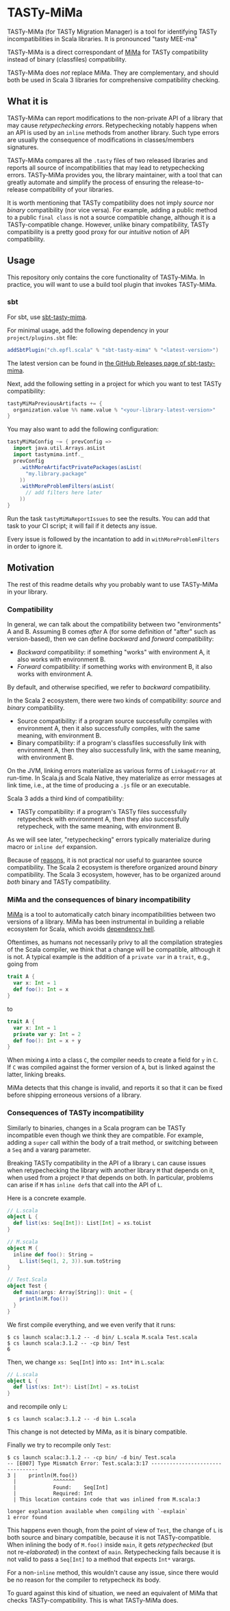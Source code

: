 # TASTy-MiMa

TASTy-MiMa (for TASTy Migration Manager) is a tool for identifying TASTy incompatibilities in Scala libraries.
It is pronounced "tasty MEE-ma"

TASTy-MiMa is a direct correspondant of [MiMa](https://github.com/lightbend/mima) for TASTy compatibility instead of binary (classfiles) compatibility.

TASTy-MiMa does *not* replace MiMa.
They are complementary, and should both be used in Scala 3 libraries for comprehensive compatibility checking.

## What it is

TASTy-MiMa can report modifications to the non-private API of a library that may cause *retypechecking errors*.
Retypechecking notably happens when an API is used by an `inline` methods from another library.
Such type errors are usually the consequence of modifications in classes/members signatures.

TASTy-MiMa compares all the `.tasty` files of two released libraries and reports all source of incompatibilities that may lead to retypechecking errors.
TASTy-MiMa provides you, the library maintainer, with a tool that can greatly automate and simplify the process of ensuring the release-to-release compatibility of your libraries.

It is worth mentioning that TASTy compatibility does not imply *source* nor *binary* compatibility (nor vice versa).
For example, adding a public method to a public `final class` is not a source compatible change, although it is a TASTy-compatible change.
However, unlike binary compatibility, TASTy compatibility is a pretty good proxy for our *intuitive* notion of API compatibility.

## Usage

This repository only contains the core functionality of TASTy-MiMa.
In practice, you will want to use a build tool plugin that invokes TASTy-MiMa.

### sbt

For sbt, use [sbt-tasty-mima](https://github.com/scalacenter/sbt-tasty-mima).

For minimal usage, add the following dependency in your `project/plugins.sbt` file:

```scala
addSbtPlugin("ch.epfl.scala" % "sbt-tasty-mima" % "<latest-version>")
```

The latest version can be found in [the GitHub Releases page of sbt-tasty-mima](https://github.com/scalacenter/sbt-tasty-mima/releases).

Next, add the following setting in a project for which you want to test TASTy compatibility:

```scala
tastyMiMaPreviousArtifacts += {
  organization.value %% name.value % "<your-library-latest-version>"
}
```

You may also want to add the following configuration:

```scala
tastyMiMaConfig ~= { prevConfig =>
  import java.util.Arrays.asList
  import tastymima.intf._
  prevConfig
    .withMoreArtifactPrivatePackages(asList(
      "my.library.package"
    ))
    .withMoreProblemFilters(asList(
      // add filters here later
    ))
}
```

Run the task `tastyMiMaReportIssues` to see the results.
You can add that task to your CI script; it will fail if it detects any issue.

Every issue is followed by the incantation to add in `withMoreProblemFilters` in order to ignore it.

## Motivation

The rest of this readme details why you probably want to use TASTy-MiMa in your library.

### Compatibility

In general, we can talk about the compatibility between two "environments" A and B.
Assuming B comes *after* A (for some definition of "after" such as version-based), then we can define *backward* and *forward* compatibility:

* *Backward* compatibility: if something "works" with environment A, it also works with environment B.
* *Forward* compatibility: if something works with environment B, it also works with environment A.

By default, and otherwise specified, we refer to *backward* compatibility.

In the Scala 2 ecosystem, there were two kinds of compatibility: *source* and *binary* compatibility.

* Source compatibility: if a program source successfully compiles with environment A, then it also successfully compiles, with the same meaning, with environment B.
* Binary compatibility: if a program's classfiles successfully link with environment A, then they also successfully link, with the same meaning, with environment B.

On the JVM, linking errors materialize as various forms of `LinkageError` at run-time.
In Scala.js and Scala Native, they materialize as error messages at link time, i.e., at the time of producing a `.js` file or an executable.

Scala 3 adds a third kind of compatibility:

* TASTy compatibility: if a program's TASTy files successfully retypecheck with environment A, then they also successfully retypecheck, with the same meaning, with environment B.

As we will see later, "retypechecking" errors typically materialize during macro or `inline def` expansion.

Because of [reasons](https://www.youtube.com/watch?v=2wkEX6MCxJs), it is not practical nor useful to guarantee source compatibility.
The Scala 2 ecosystem is therefore organized around *binary* compatibility.
The Scala 3 ecosystem, however, has to be organized around *both* binary and TASTy compatibility.

### MiMa and the consequences of binary incompatibility

[MiMa](https://github.com/lightbend/mima) is a tool to automatically catch binary incompatibilities between two versions of a library.
MiMa has been instrumental in building a reliable ecosystem for Scala, which avoids [dependency hell](https://en.wikipedia.org/wiki/Dependency_hell).

Oftentimes, as humans not necessarily privy to all the compilation strategies of the Scala compiler, we think that a change will be compatible, although it is not.
A typical example is the addition of a `private var` in a `trait`, e.g., going from

```scala
trait A {
  var x: Int = 1
  def foo(): Int = x
}
```

to

```scala
trait A {
  var x: Int = 1
  private var y: Int = 2
  def foo(): Int = x + y
}
```

When mixing `A` into a class `C`, the compiler needs to create a field for `y` in `C`.
If `C` was compiled against the former version of `A`, but is linked against the latter, linking breaks.

MiMa detects that this change is invalid, and reports it so that it can be fixed before shipping erroneous versions of a library.

### Consequences of TASTy incompatibility

Similarly to binaries, changes in a Scala program can be TASTy incompatible even though we think they are compatible.
For example, adding a `super` call within the body of a trait method, or switching between a `Seq` and a vararg parameter.

Breaking TASTy compatibility in the API of a library `L` can cause issues when retypechecking the library with another library `M` that depends on it, when used from a project `P` that depends on both.
In particular, problems can arise if `M` has `inline def`s that call into the API of `L`.

Here is a concrete example.

```scala
// L.scala
object L {
  def list(xs: Seq[Int]): List[Int] = xs.toList
}
```

```scala
// M.scala
object M {
  inline def foo(): String =
    L.list(Seq(1, 2, 3)).sum.toString
}
```

```scala
// Test.Scala
object Test {
  def main(args: Array[String]): Unit = {
    println(M.foo())
  }
}
```

We first compile everything, and we even verify that it runs:

```
$ cs launch scalac:3.1.2 -- -d bin/ L.scala M.scala Test.scala
$ cs launch scala:3.1.2 -- -cp bin/ Test
6
```

Then, we change `xs: Seq[Int]` into `xs: Int*` in `L.scala`:

```scala
// L.scala
object L {
  def list(xs: Int*): List[Int] = xs.toList
}
```

and recompile only `L`:

```
$ cs launch scalac:3.1.2 -- -d bin L.scala
```

This change is not detected by MiMa, as it is binary compatible.

Finally we try to recompile only `Test`:

```
$ cs launch scalac:3.1.2 -- -cp bin/ -d bin/ Test.scala
-- [E007] Type Mismatch Error: Test.scala:3:17 ---------------------------------
3 |    println(M.foo())
  |            ^^^^^^^
  |            Found:    Seq[Int]
  |            Required: Int
  | This location contains code that was inlined from M.scala:3

longer explanation available when compiling with `-explain`
1 error found
```

This happens even though, from the point of view of `Test`, the change of `L` is both source and binary compatible, because it is not TASTy-compatible.
When inlining the body of `M.foo()` inside `main`, it gets *retypechecked* (but not re-*elaborated*) in the context of `main`.
Retypechecking fails because it is not valid to pass a `Seq[Int]` to a method that expects `Int*` varargs.

For a non-`inline` method, this wouldn't cause any issue, since there would be no reason for the compiler to retypecheck its body.

To guard against this kind of situation, we need an equivalent of MiMa that checks TASTy-compatibility.
This is what TASTy-MiMa does.
